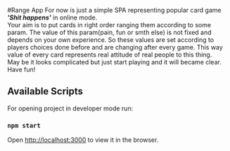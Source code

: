 #Range App
For now is just a simple SPA representing popular card game <i><b>'Shit happens'</b></i> in online mode.<br>
Your aim is to put cards in right order ranging them according to some param. 
The value of this param(pain, fun or smth else) is not fixed and depends on your own experience. 
So these values  are set according to players choices done before and are changing after every game.
This way value of every card represents real attitude of real people to this thing.<br>
May be it looks complicated but just start playing and it will became clear.
Have fun!

## Available Scripts

For opening project in developer mode run:

### `npm start`

Open [http://localhost:3000](http://localhost:3000) to view it in the browser.

